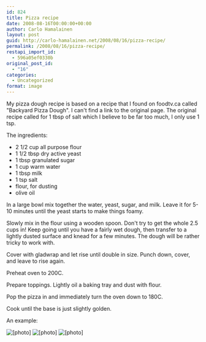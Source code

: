 ```yaml
---
id: 824
title: Pizza recipe
date: 2008-08-16T00:00:00+00:00
author: Carlo Hamalainen
layout: post
guid: http://carlo-hamalainen.net/2008/08/16/pizza-recipe/
permalink: /2008/08/16/pizza-recipe/
restapi_import_id:
  - 596a05ef0330b
original_post_id:
  - "16"
categories:
  - Uncategorized
format: image
---
```

My pizza dough recipe is based on a recipe that I found on foodtv.ca called "Backyard Pizza Dough". I can't find a link to the original page. The original recipe called for 1 tbsp of salt which I believe to be far too much, I only use 1 tsp. 

The ingredients:

  * 2 1/2 cup all purpose flour
  * 1 1/2 tbsp dry active yeast
  * 1 tbsp granulated sugar
  * 1 cup warm water
  * 1 tbsp milk
  * 1 tsp salt
  * flour, for dusting
  * olive oil

In a large bowl mix together the water, yeast, sugar, and milk. Leave it for 5-10 minutes until the yeast starts to make things foamy.

Slowly mix in the flour using a wooden spoon. Don't try to get the whole 2.5 cups in! Keep going until you have a fairly wet dough, then transfer to a lightly dusted surface and knead for a few minutes. The dough will be rather tricky to work with.

Cover with gladwrap and let rise until double in size. Punch down, cover, and leave to rise again.

Preheat oven to 200C.

Prepare toppings. Lightly oil a baking tray and dust with flour.

Pop the pizza in and immediately turn the oven down to 180C.

Cook until the base is just slightly golden.

An example:

<img border="0" src="https://s3.amazonaws.com/carlo-hamalainen.net/oldblog/blogdata/medium/2008-07-05%2B%2B20-15-06.jpg?w=1100&ssl=1" alt="[photo]" /> 

<img border="0" src="https://s3.amazonaws.com/carlo-hamalainen.net/oldblog/blogdata/medium/2008-07-05%2B%2B20-58-44.jpg?w=1100&ssl=1" alt="[photo]" /> 

<img border="0" src="https://s3.amazonaws.com/carlo-hamalainen.net/oldblog/blogdata/medium/2008-07-05%2B%2B21-00-28.jpg?w=1100&ssl=1" alt="[photo]" />

